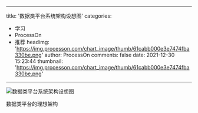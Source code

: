 
---
title: '数据类平台系统架构设想图'
categories: 
 - 学习
 - ProcessOn
 - 推荐
headimg: 'https://img.processon.com/chart_image/thumb/61cabb000e3e7474fba330be.png'
author: ProcessOn
comments: false
date: 2021-12-30 15:23:44
thumbnail: 'https://img.processon.com/chart_image/thumb/61cabb000e3e7474fba330be.png'
---

<div>   
<img class="thumb" alt="数据类平台系统架构设想图" src="https://img.processon.com/chart_image/thumb/61cabb000e3e7474fba330be.png" referrerpolicy="no-referrer">
<p>数据类平台的理想架构</p>  
</div>
            